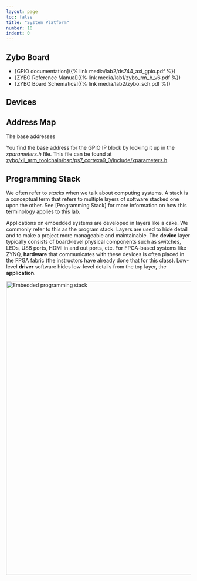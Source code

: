 ```yaml
---
layout: page
toc: false
title: "System Platform"
number: 10
indent: 0
---
```




## Zybo Board
  * [GPIO documentation]({% link media/lab2/ds744_axi_gpio.pdf %})
  * [ZYBO Reference Manual]({% link media/lab1/zybo_rm_b_v6.pdf %})
  * [ZYBO Board Schematics]({% link media/lab2/zybo_sch.pdf %})

## Devices


## Address Map



The base addresses 

 You find the base address for the GPIO IP block by looking it up in the *xparameters.h* file.  This file can be found at [zybo/xil_arm_toolchain/bsp/ps7_cortexa9_0/include/xparameters.h]({{site.github.fileurl}}/platforms/zybo/xil_arm_toolchain/bsp/ps7_cortexa9_0/include/xparameters.h).

## Programming Stack

We often refer to *stacks* when we talk about computing systems. A stack is a conceptual term that refers to multiple layers of software stacked one upon the other. See [Programming Stack] for more information on how this terminology applies to this lab.

Applications on embedded systems are developed in layers like a cake. We commonly refer to this as the program stack. Layers are used to hide detail and to make a project more manageable and maintainable. The **device** layer typically consists of board-level physical components such as switches, LEDs, USB ports, HDMI in and out ports, etc. For FPGA-based systems like ZYNQ, **hardware** that communicates with these devices is often placed in the FPGA fabric (the instructors have already done that for this class). Low-level **driver** software hides low-level details from the top layer, the **application**.

<img src="{% link media/lab2/embeddedprogramstack.png %}" width="800" alt="Embedded programming stack">

